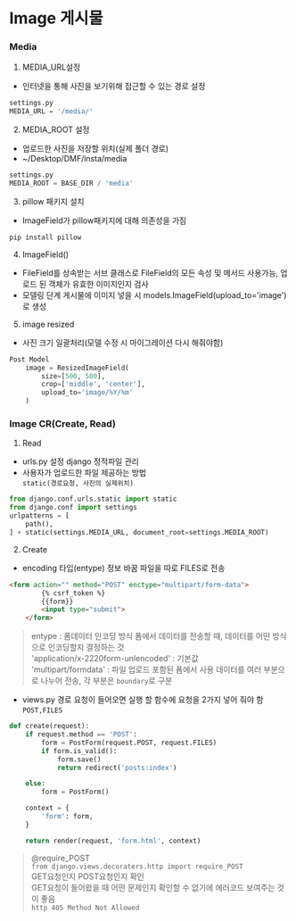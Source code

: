# Image 게시물
### Media
1. MEDIA_URL설정
- 인터넷을 통해 사진을 보기위해 접근할 수 있는 경로 설정   
```python
settings.py 
MEDIA_URL = '/media/'
```
2. MEDIA_ROOT 설정
- 업로드한 사진을 저장할 위치(실제 폴더 경로)
- ~/Desktop/DMF/insta/media
```python
settings.py
MEDIA_ROOT = BASE_DIR / 'media'
```
3. pillow 패키지 설치
- ImageField가 pillow패키지에 대해 의존성을 가짐 
```bash
pip install pillow
```
4. ImageField()
- FileField를 상속받는 서브 클래스로 FileField의 모든 속성 및 메서드 사용가능, 업로드 된 객체가 유효한 이미지인지 검사
- 모델링 단계 게시물에 이미지 넣을 시 models.ImageField(upload_to='image')로 생성

5. image resized
- 사진 크기 일괄처리(모델 수정 시 마이그레이션 다시 해줘야함)
```python
Post Model
    image = ResizedImageField(
        size=[500, 500],
        crop=['middle', 'center'],
        upload_to='image/%Y/%m'
    )
```

### Image CR(Create, Read)
1. Read
- urls.py 설정 django 정적파일 관리   
- 사용자가 업로드한 파일 제공하는 방법    
`static(경로요청, 사진의 실제위치)`

```python
from django.conf.urls.static import static
from django.conf import settings
urlpatterns = [
    path(),
] + static(settings.MEDIA_URL, document_root=settings.MEDIA_ROOT)
```

2. Create
-  encoding 타입(entype) 정보 바꿈 파일을 따로 FILES로 전송
```html
<form action="" method="POST" enctype="multipart/form-data"> 
        {% csrf_token %}
        {{form}}
        <input type="submit">
    </form>
```
> entype : 폼데이터 인코딩 방식 폼에서 데이터를 전송할 때, 데이터를 어떤 방식으로 인코딩할지 결정하는 것   
'application/x-2220form-unlencoded'  : 기본값    
'multipart/formdata' : 파일 업로드 포함된 폼에서 사용 데이터를 여러 부분으로 나누어 전송, 각 부분은 `boundary`로 구분

- views.py 경로 요청이 들어오면 실행 할 함수에 요청을 2가지 넣어 줘야 함 `POST,FILES`
```python
def create(request):
    if request.method == 'POST':
        form = PostForm(request.POST, request.FILES)
        if form.is_valid():
            form.save()
            return redirect('posts:index')

    else:
        form = PostForm()

    context = {
        'form': form,
    }

    return render(request, 'form.html', context)
```

> @require_POST   
`from django.views.decoraters.http import require_POST`   
GET요청인지 POST요청인지 확인    
GET요청이 들어왔을 때 어떤 문제인지 확인할 수 없기에 에러코드 보여주는 것이 좋음   
`http 405 Method Not Allowed`

